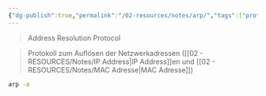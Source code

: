 ```yaml
---
{"dg-publish":true,"permalink":"/02-resources/notes/arp/","tags":["protocol","netzwerk/protocol"],"noteIcon":"","updated":"2024-07-17T16:31:03.000+02:00"}
---
```


> Address Resolution Protocol

> Protokoll zum Auflösen der Netzwerkadressen ([[02 - RESOURCES/Notes/IP Address\|IP Address]]en und [[02 - RESOURCES/Notes/MAC Adresse\|MAC Adresse]])


```sh
arp -a
```
